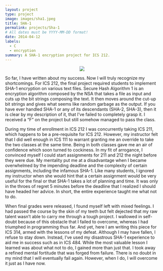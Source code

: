 ```yaml
---
layout: project
type: project
image: images/sha1.jpeg
title: SHA-1
permalink: projects/Sha-1
# All dates must be YYYY-MM-DD format!
date: 2014-04-12
labels:
  - C
  - encryption
summary: A SHA-1 encryption project for ICS 212.
---
```


<p align="center">
<img src="https://qauchida.github.io/images/sha1.jpeg"/>
</p>

So far, I have written about my success. Now I will truly recognize my shortcomings. For ICS 212, the final project required students to implement SHA-1 encryption on various text files. Secure Hash Algorithm 1 is an encryption algorithm composed by the NSA that takes a file as input and cuts up the bit strings composing the text. It then moves around the cut-up bit strings and gives what seems like random garbage as the output. If you have ever handled SHA-1 or any of its descendants (SHA-2, SHA-3), then it is clear by my description of it, that I’ve failed to completely grasp it. I received a “F” on the project but still somehow managed to pass the class.


 During my time of enrollment in ICS 212 I was concurrently taking ICS 211, which happens to be a pre-requisite for ICS 212. However, my instructor felt that I did well enough in ICS 111 to warrant granting me an override to take the two classes at the same time. Being in both classes gave me an air of confidence which soon turned to cockiness. In my fit of arrogance, I convinced myself I could start assignments for 211 and 212 the night before they were due. My mentality put me at a disadvantage when I became overwhelmed by the impending deadline and the complexity of certain assignments, including the infamous SHA-1. Like many students, I ignored my instructor when she would hint that a certain assignment would be very useful for the final or that SHA-1 takes a lot of planning and time. It was only in the throes of regret 5 minutes before the deadline that I realized I should have headed her advice. In short, the entire experience taught me what not to do.
 
When final grades were released, I found myself left with mixed feelings. I had passed the course by the skin of my teeth but felt dejected that my raw talent wasn’t able to carry me through a tough project. I wallowed in self-doubt because of this obstacle that I failed to overcome, whereas I had triumphed in programming thus far. And yet, here I am writing this piece for ICS 314, armed with the lessons of my defeat. Although I may have fallen, I refuse to stay down. Instead, I’ve used my disastrous SHA-1 experience to aid me in success such as in ICS 484. While the most valuable lesson I learned was about what not to do, I gained more than just that. I took away a refined mental fortitude that was forged from failure. There is no doubt in my mind that I will eventually fail again. However, when I do, I will overcome it just as I have now. 

